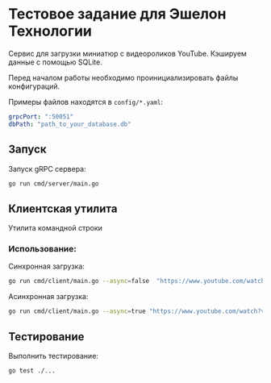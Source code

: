 # Тестовое задание для Эшелон Технологии

Сервис для загрузки миниатюр с видеороликов YouTube.
Кэшируем данные с помощью SQLite.

Перед началом работы необходимо проинициализировать файлы конфигураций.

Примеры файлов находятся в `config/*.yaml`:

   ```yaml
  grpcPort: ":50051"
  dbPath: "path_to_your_database.db"
   ```

## Запуск

Запуск gRPC сервера:

   ```bash
   go run cmd/server/main.go
   ```

## Клиентская утилита

Утилита командной строки

### Использование:

Синхронная загрузка:

   ```bash
   go run cmd/client/main.go --async=false  "https://www.youtube.com/watch?v=-gYpCIbZjUQ&list=LL&index=23" "https://www.youtube.com/watch?v=rhjiANJVR6g&list=LL&index=24"
   ```

Асинхронная загрузка:

   ```bash
   go run cmd/client/main.go --async=true "https://www.youtube.com/watch?v=rhjiANJVR6g&list=LL&index=24" "https://www.youtube.com/watch?v=-gYpCIbZjUQ&list=LL&index=23"
   ```

## Тестирование

Выполнить тестирование:

```bash
go test ./...
```

